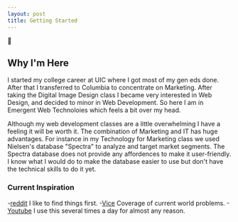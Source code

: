 ```yaml
---
layout: post
title: Getting Started
---
```

 
:chicken:
 
## Why I'm Here
I started my college career at UIC where I got most of my gen eds done. After that I transferred to Columbia to concentrate on Marketing. After taking the Digital Image Design class I became very interested in Web Design, and decided to minor in Web Development. So here I am in Emergent Web Technoloies which feels a bit over my head.
 
Although my web development classes are a little overwhelming I have a feeling it will be worth it. The combination of Marketing and IT has huge advantages. For instance in my Technology for Marketing class we used Nielsen's database "Spectra" to analyze and target market segments. The Spectra database does not provide any affordences to make it user-friendly. I know what I would do to make the database easier to use but don't have the technical skills to do it yet.
 
### Current Inspiration
-[reddit](http://www.reddit.com/)
I like to find things first.
-[Vice](http://www.vice.com/en_us)
Coverage of current world problems.
-[Youtube](https://www.youtube.com/)
I use this several times a day for almost any reason. 
